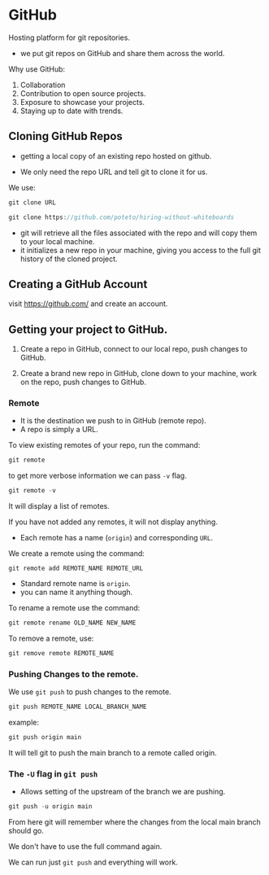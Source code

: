 # GitHub
Hosting platform for git repositories.
- we put git repos on GitHub and share them across the world. 

Why use GitHub:
1. Collaboration
2. Contribution to open source projects.
3. Exposure to showcase your projects.
4. Staying up to date with trends.


## Cloning GitHub Repos
- getting a local copy of an existing repo hosted on github. 

- We only need the repo URL and tell git to clone it for us.

We use:

```js
git clone URL
```

```js
git clone https://github.com/poteto/hiring-without-whiteboards
```

- git will retrieve all the files associated with the repo and will copy them to your local machine.
-  it initializes a new repo in your machine, giving you access to the full git history of the cloned project.


## Creating a GitHub Account

visit <link>https://github.com/</link> and create an account.


## Getting your project to GitHub.
1. Create a repo in GitHub, connect to our local repo, push changes to GitHub.

2. Create a brand new repo in GitHub, clone down to your machine, work on the repo, push changes to GitHub.

### Remote
- It is the destination we push to in GitHub (remote repo).
- A repo is simply a URL.

To view existing remotes of your repo, run the command:
```js
git remote
```

to get more verbose information we can pass `-v` flag.

```js
git remote -v
```
It will display a list of remotes.

If you have not added any remotes, it will not display anything. 

- Each remote has a name (`origin`) and corresponding `URL`.

We create a remote using the command:

```JS
git remote add REMOTE_NAME REMOTE_URL
```

- Standard remote name is `origin`.
- you can name it anything though.

To rename a remote use the command:

```js
git remote rename OLD_NAME NEW_NAME
```

To remove a remote, use: 

```js
git remove remote REMOTE_NAME
```

### Pushing Changes to the remote.

We use `git push` to push changes to the remote. 

```js
git push REMOTE_NAME LOCAL_BRANCH_NAME
```
example:

```js 
git push origin main
```

It will tell git to push the main branch to a remote called origin.

### The `-U` flag in `git push`

- Allows setting of the upstream of the branch we are pushing.

```js
git push -u origin main
```

From here git will remember where the changes from the local main branch should go.

We don't have to use the full command again.

We can run just `git push` and everything will work.
